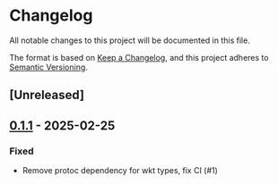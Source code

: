 # Changelog

All notable changes to this project will be documented in this file.

The format is based on [Keep a Changelog](https://keepachangelog.com/en/1.0.0/),
and this project adheres to [Semantic Versioning](https://semver.org/spec/v2.0.0.html).

## [Unreleased]

## [0.1.1](https://github.com/vakamo-labs/openfga-client/compare/v0.1.0...v0.1.1) - 2025-02-25

### Fixed

- Remove protoc dependency for wkt types, fix CI (#1)
